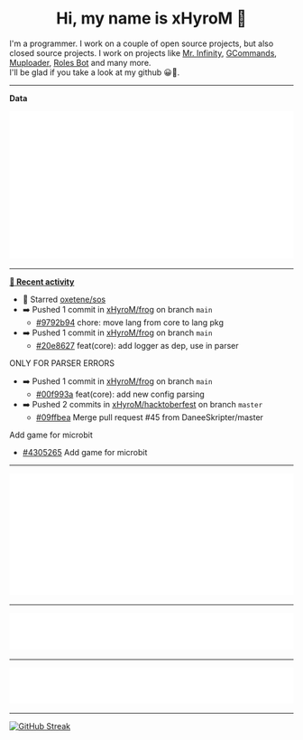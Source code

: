 <p align="center">
    <!-- <img src="https://avatars.githubusercontent.com/u/56601352" width="192" alt="hyro's pfp" /> -->
    <h1 align="center">Hi, my name is xHyroM 👋</h1>
</p>

I'm a programmer. I work on a couple of open source projects, but also closed source projects. I work on projects like [Mr. Infinity](https://discord.com/oauth2/authorize?client_id=720321585625694239&scope=bot%20applications.commands&permissions=8&redirect_uri=https://blobs.gq/imanager&prompt=consent&response_type=code), [GCommands](https://github.com/Garlic-Team/GCommands), [Muploader](https://github.com/xHyroM/Muploader), [Roles Bot](https://github.com/xHyroM/roles-bot) and many more.  
I'll be glad if you take a look at my github 😀👀.

___
**Data**

<img src="https://github.com/xHyroM/xHyroM/blob/master/.cache/base.svg">

___

**[📰 Recent activity](https://github.com/xHyroM)**
* 🌟 Starred [oxetene/sos](https://github.com/oxetene/sos)
* ➡️ Pushed 1 commit in [xHyroM/frog](https://github.com/xHyroM/frog) on branch `main`
  * [#9792b94](https://github.com/xHyroM/frog/commit/9792b94) chore: move lang from core to lang pkg
* ➡️ Pushed 1 commit in [xHyroM/frog](https://github.com/xHyroM/frog) on branch `main`
  * [#20e8627](https://github.com/xHyroM/frog/commit/20e8627) feat(core): add logger as dep, use in parser

ONLY FOR PARSER ERRORS
* ➡️ Pushed 1 commit in [xHyroM/frog](https://github.com/xHyroM/frog) on branch `main`
  * [#00f993a](https://github.com/xHyroM/frog/commit/00f993a) feat(core): add new config parsing
* ➡️ Pushed 2 commits in [xHyroM/hacktoberfest](https://github.com/xHyroM/hacktoberfest) on branch `master`
  * [#09ffbea](https://github.com/xHyroM/hacktoberfest/commit/09ffbea) Merge pull request #45 from DaneeSkripter/master

Add game for microbit
  * [#4305265](https://github.com/xHyroM/hacktoberfest/commit/4305265) Add game for microbit


___

<img src="https://github.com/xHyroM/xHyroM/blob/master/.cache/isocalendar.svg">

___

<img src="https://github.com/xHyroM/xHyroM/blob/master/.cache/languages.svg">

___

<img src="https://github.com/xHyroM/xHyroM/blob/master/.cache/achievements.svg">

___

[![GitHub Streak](https://github-readme-streak-stats.herokuapp.com?user=xHyroM&theme=dark&hide_border=true&date_format=M%20j%5B%2C%20Y%5D)](https://git.io/streak-stats)
